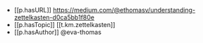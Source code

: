 


- [[p.hasURL]] https://medium.com/@ethomasv/understanding-zettelkasten-d0ca5bb1f80e
- [[p.hasTopic]] [[t.km.zettelkasten]]
- [[p.hasAuthor]] @eva-thomas
